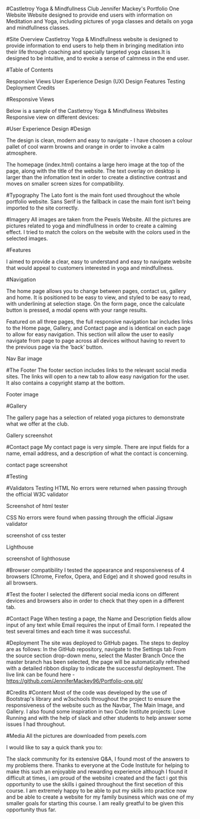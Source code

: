 #Castletroy Yoga & Mindfullness Club
Jennifer Mackey's Portfolio One Website 
Website designed to provide end users with information on Meditation and Yoga, including pictures of yoga classes and details on yoga and mindfullness classes.


#Site Overview
Castletroy Yoga & Mindfullness website is designed to provide information to end users to help them in bringing meditation into their life through coaching and specially targeted yoga classes.It is designed to be intuitive, and to evoke a sense of calmness in the end user.

#Table of Contents

Responsive Views
User Experience Design (UX)
Design
Features
Testing
Deployment
Credits

#Responsive Views

Below is a sample of the Castletroy Yoga & Mindfullness Websites Responsive view on different devices:


#User Experience Design
#Design

The design is clean, modern and easy to navigate - I have choosen a colour pallet of cool warm browns and orange in order to invoke a calm atmosphere.

The homepage (index.html) contains a large hero image at the top of the page, along with the title of the website. The text overlay on desktop is larger than the infomation text in order to create a distinctive contrast and moves on smaller screen sizes for compatibility.

#Typography
The Lato font is the main font used throughout the whole portfolio website. Sans Serif is the fallback in case the main font isn’t being imported to the site correctly.

#Imagery
All images are taken from the Pexels Website. All the pictures are pictures related to yoga and mindfullness in order to create a calming effect. I tried to match the colors on the website with the colors used in the selected images.

#Features

I aimed to provide a clear, easy to understand and easy to navigate website that would appeal to customers interested in yoga and mindfullness.

#Navigation

The home page allows you to change between pages, contact us, gallery and home.
It is positioned to be easy to view, and styled to be easy to read, with underlining at selection stage.
On the form page, once the calculate button is pressed, a modal opens with your range results.

Featured on all three pages, the full responsive navigation bar includes links to the Home page, Gallery, and Contact page and is identical on each page to allow for easy navigation.
This section will allow the user to easily navigate from page to page across all devices without having to revert to the previous page via the ‘back’ button.

Nav Bar image 

#The Footer
The footer section includes links to the relevant social media sites. The links will open to a new tab to allow easy navigation for the user. 
It also contains a copyright stamp at the bottom.

Footer image 

#Gallery 

The gallery page has a selection of related yoga pictures to demonstrate what we offer at the club.

Gallery screenshot

#Contact page
My contact page is very simple. There are input fields for a name, email address, and a description of what the contact is concerning.

contact page screenshot 

#Testing

#Validators Testing
HTML
No errors were returned when passing through the official W3C validator

Screenshot of html tester 

CSS
No errors were found when passing through the official Jigsaw validator

screenshot of css tester 

Lighthouse

screenshot of lighthosuse 

#Browser compatibility
I tested the appearance and responsiveness of 4 browsers (Chrome, Firefox, Opera, and Edge) and it showed good results in all browsers.

#Test the footer
I selected the different social media icons on different devices and browsers also in order to check that they open in a different tab.

#Contact Page
When testing a page, the Name and Description fields allow input of any text while Email requires the input of Email form. I repeated the test several times and each time it was successful.

#Deployment
The site was deployed to GitHub pages. The steps to deploy are as follows:
In the GitHub repository, navigate to the Settings tab
From the source section drop-down menu, select the Master Branch
Once the master branch has been selected, the page will be automatically refreshed with a detailed ribbon display to indicate the successful deployment.
The live link can be found here - https://github.com/JenniferMackey96/Portfolio-one.git/ 

#Credits
#Content
Most of the code was developed by the use of Bootstrap's library and w3schools throughout the project to ensure the responsiveness of the website such as the Navbar, The Main Image, and Gallery. I also found some inspiration in two Code Institute projects: Love Running and with the help of slack and other students to help answer some issues I had throughout.

#Media
All the pictures are downloaded from pexels.com

I would like to say a quick thank you to:

The slack community for its extensive Q&A, I found most of the answers to my problems there.
Thanks to everyone at the Code Institute for helping to make this such an enjoyable and rewarding experience although I found it difficult at times, i am proud of the website i created and the fact i got this opportunity to use the skills i gained throughout the first secetion of this course.
I am extremely happy to be able to put my skills into practice now and be able to create a website for my family business which was one of my smaller goals for starting this course. I am really greatful to be given this opportunity thus far.


